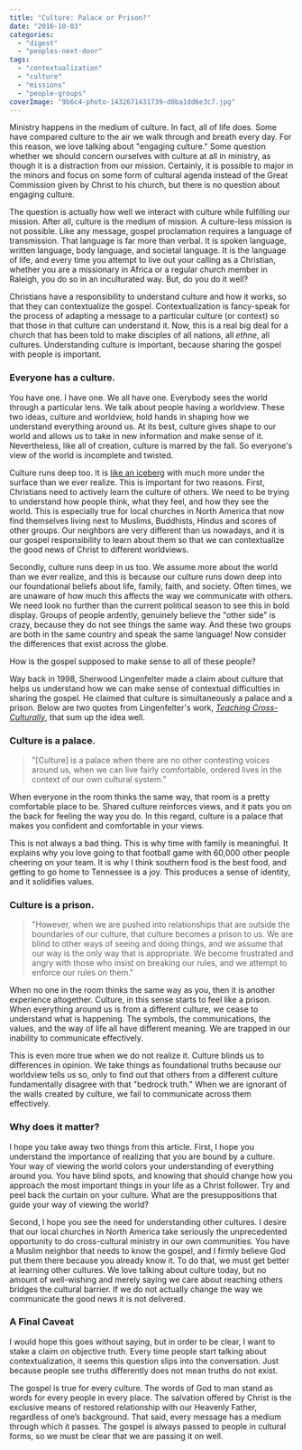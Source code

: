 ```yaml
---
title: "Culture: Palace or Prison?"
date: "2016-10-03"
categories: 
  - "digest"
  - "peoples-next-door"
tags: 
  - "contextualization"
  - "culture"
  - "missions"
  - "people-groups"
coverImage: "9b6c4-photo-1432671431739-d0ba1dd6e3c7.jpg"
---
```


Ministry happens in the medium of culture. In fact, all of life does. Some have compared culture to the air we walk through and breath every day. For this reason, we love talking about "engaging culture." Some question whether we should concern ourselves with culture at all in ministry, as though it is a distraction from our mission. Certainly, it is possible to major in the minors and focus on some form of cultural agenda instead of the Great Commission given by Christ to his church, but there is no question about engaging culture.

The question is actually how well we interact with culture while fulfilling our mission. After all, culture is the medium of mission. A culture-less mission is not possible. Like any message, gospel proclamation requires a language of transmission. That language is far more than verbal. It is spoken language, written language, body language, and societal language. It is the language of life, and every time you attempt to live out your calling as a Christian, whether you are a missionary in Africa or a regular church member in Raleigh, you do so in an inculturated way. But, do you do it well?

Christians have a responsibility to understand culture and how it works, so that they can contextualize the gospel. Contextualization is fancy-speak for the process of adapting a message to a particular culture (or context) so that those in that culture can understand it. Now, this is a real big deal for a church that has been told to make disciples of all nations, all _ethne_, all cultures. Understanding culture is important, because sharing the gospel with people is important.

### Everyone has a culture.

You have one. I have one. We all have one. Everybody sees the world through a particular lens. We talk about people having a worldview. These two ideas, culture and worldview, hold hands in shaping how we understand everything around us. At its best, culture gives shape to our world and allows us to take in new information and make sense of it. Nevertheless, like all of creation, culture is marred by the fall. So everyone's view of the world is incomplete and twisted.

Culture runs deep too. It is [like an iceberg](http://blog.keelancook.com/2015/10/culture-is-like-an-iceberg-and-that-effects-your-ministry.html) with much more under the surface than we ever realize. This is important for two reasons. First, Christians need to actively learn the culture of others. We need to be trying to understand how people think, what they feel, and how they see the world. This is especially true for local churches in North America that now find themselves living next to Muslims, Buddhists, Hindus and scores of other groups. Our neighbors are very different than us nowadays, and it is our gospel responsibility to learn about them so that we can contextualize the good news of Christ to different worldviews.

Secondly, culture runs deep in us too. We assume more about the world than we ever realize, and this is because our culture runs down deep into our foundational beliefs about life, family, faith, and society. Often times, we are unaware of how much this affects the way we communicate with others. We need look no further than the current political season to see this in bold display. Groups of people ardently, genuinely believe the "other side" is crazy, because they do not see things the same way. And these two groups are both in the same country and speak the same language! Now consider the differences that exist across the globe.

How is the gospel supposed to make sense to all of these people?

Way back in 1998, Sherwood Lingenfelter made a claim about culture that helps us understand how we can make sense of contextual difficulties in sharing the gospel. He claimed that culture is simultaneously a palace and a prison. Below are two quotes from Lingenfelter's work, [_Teaching Cross-Culturally_](https://www.amazon.com/Teaching-Cross-Culturally-Incarnational-Model-Learning/dp/0801026202), that sum up the idea well.

### Culture is a palace.

> "\[Culture\] is a palace when there are no other contesting voices around us, when we can live fairly comfortable, ordered lives in the context of our own cultural system."

When everyone in the room thinks the same way, that room is a pretty comfortable place to be. Shared culture reinforces views, and it pats you on the back for feeling the way you do. In this regard, culture is a palace that makes you confident and comfortable in your views.

This is not always a bad thing. This is why time with family is meaningful. It explains why you love going to that football game with 60,000 other people cheering on your team. It is why I think southern food is the best food, and getting to go home to Tennessee is a joy. This produces a sense of identity, and it solidifies values.

### Culture is a prison.

> "However, when we are pushed into relationships that are outside the boundaries of our culture, that culture becomes a prison to us. We are blind to other ways of seeing and doing things, and we assume that our way is the only way that is appropriate. We become frustrated and angry with those who insist on breaking our rules, and we attempt to enforce our rules on them."

When no one in the room thinks the same way as you, then it is another experience altogether. Culture, in this sense starts to feel like a prison. When everything around us is from a different culture, we cease to understand what is happening. The symbols, the communications, the values, and the way of life all have different meaning. We are trapped in our inability to communicate effectively.

This is even more true when we do not realize it. Culture blinds us to differences in opinion. We take things as foundational truths because our worldview tells us so, only to find out that others from a different culture fundamentally disagree with that "bedrock truth." When we are ignorant of the walls created by culture, we fail to communicate across them effectively.

### Why does it matter?

I hope you take away two things from this article. First, I hope you understand the importance of realizing that you are bound by a culture. Your way of viewing the world colors your understanding of everything around you. You have blind spots, and knowing that should change how you approach the most important things in your life as a Christ follower. Try and peel back the curtain on your culture. What are the presuppositions that guide your way of viewing the world?

Second, I hope you see the need for understanding other cultures. I desire that our local churches in North America take seriously the unprecedented opportunity to do cross-cultural ministry in our own communities. You have a Muslim neighbor that needs to know the gospel, and I firmly believe God put them there because you already know it. To do that, we must get better at learning other cultures. We love talking about culture today, but no amount of well-wishing and merely saying we care about reaching others bridges the cultural barrier. If we do not actually change the way we communicate the good news it is not delivered.

### A Final Caveat

I would hope this goes without saying, but in order to be clear, I want to stake a claim on objective truth. Every time people start talking about contextualization, it seems this question slips into the conversation. Just because people see truths differently does not mean truths do not exist.

The gospel is true for every culture. The words of God to man stand as words for every people in every place. The salvation offered by Christ is the exclusive means of restored relationship with our Heavenly Father, regardless of one’s background. That said, every message has a medium through which it passes. The gospel is always passed to people in cultural forms, so we must be clear that we are passing it on well.

